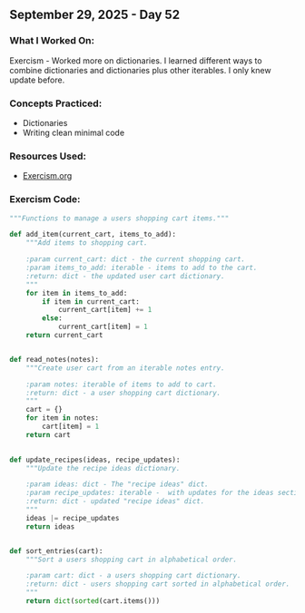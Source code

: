 ## September 29, 2025 - Day 52

### What I Worked On:  
Exercism - Worked more on dictionaries. I learned different ways to combine dictionaries and dictionaries plus other iterables. I only knew update before.  

### Concepts Practiced:  
- Dictionaries
- Writing clean minimal code
         
### Resources Used:  
- [Exercism.org](https://exercism.org/tracks/python/exercises)

    
### Exercism Code: 
```python
"""Functions to manage a users shopping cart items."""

def add_item(current_cart, items_to_add):
    """Add items to shopping cart.

    :param current_cart: dict - the current shopping cart.
    :param items_to_add: iterable - items to add to the cart.
    :return: dict - the updated user cart dictionary.
    """
    for item in items_to_add:
        if item in current_cart:
            current_cart[item] += 1
        else:
            current_cart[item] = 1
    return current_cart


def read_notes(notes):
    """Create user cart from an iterable notes entry.

    :param notes: iterable of items to add to cart.
    :return: dict - a user shopping cart dictionary.
    """
    cart = {}
    for item in notes:
        cart[item] = 1
    return cart
    

def update_recipes(ideas, recipe_updates):
    """Update the recipe ideas dictionary.

    :param ideas: dict - The "recipe ideas" dict.
    :param recipe_updates: iterable -  with updates for the ideas section.
    :return: dict - updated "recipe ideas" dict.
    """
    ideas |= recipe_updates
    return ideas


def sort_entries(cart):
    """Sort a users shopping cart in alphabetical order.

    :param cart: dict - a users shopping cart dictionary.
    :return: dict - users shopping cart sorted in alphabetical order.
    """
    return dict(sorted(cart.items()))
       
```
